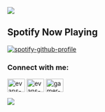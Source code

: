 <!-- <p align="center"><img src="https://github.com/gamer-snave/gamer-snave/blob/main/pickle_cropped.svg"  /></p> -->
<a href="#"><img src="https://img.shields.io/badge/sudoevans-Super%20User-green"></a>

## Spotify Now Playing

[![spotify-github-profile](https://spotify-github-profile.vercel.app/api/view?uid=ovn123icu5osup05w2iryzac9&cover_image=true&theme=novatorem&show_offline=true&background_color=121212&interchange=true&bar_color=53b14f&bar_color_cover=false)](https://github.com/kittinan/spotify-github-profile)




<h3> Connect with me:</h3>

<p align="left">
<a href="https://twitter.com/sudoevans" target="blank"><img align="center" src="https://raw.githubusercontent.com/rahuldkjain/github-profile-readme-generator/master/src/images/icons/Social/twitter.svg" alt="evans-cheruiyot" height="30" width="40" /></a>
<a href="https://linkedin.com/in/evans-cheruiyot" target="blank"><img align="center" src="https://raw.githubusercontent.com/rahuldkjain/github-profile-readme-generator/master/src/images/icons/Social/linked-in-alt.svg" alt="evans-cheruiyot" height="30" width="40" /></a>
<a href="https://instagram.com/sudoevans" target="blank"><img align="center" src="https://raw.githubusercontent.com/rahuldkjain/github-profile-readme-generator/master/src/images/icons/Social/instagram.svg" alt="gamer-snave" height="30" width="40" /></a>
</p>

<a href="https://www.tublian.com/profile/sudoevans?ss=true"> <img src="https://rd3ps1doua.execute-api.us-east-1.amazonaws.com/dev/ft/profile/streetcred/badge/sudoevans?type=with_score"></a>





